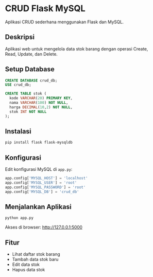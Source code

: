 # CRUD Flask MySQL

Aplikasi CRUD sederhana menggunakan Flask dan MySQL.

## Deskripsi

Aplikasi web untuk mengelola data stok barang dengan operasi Create, Read, Update, dan Delete.

## Setup Database

```sql
CREATE DATABASE crud_db;
USE crud_db;

CREATE TABLE stok (
  kode VARCHAR(20) PRIMARY KEY,
  nama VARCHAR(100) NOT NULL,
  harga DECIMAL(10,2) NOT NULL,
  stok INT NOT NULL
);
```

## Instalasi

```bash
pip install flask flask-mysqldb
```

## Konfigurasi

Edit konfigurasi MySQL di `app.py`:

```python
app.config['MYSQL_HOST'] = 'localhost'
app.config['MYSQL_USER'] = 'root'
app.config['MYSQL_PASSWORD'] = 'root'
app.config['MYSQL_DB'] = 'crud_db'
```

## Menjalankan Aplikasi

```bash
python app.py
```

Akses di browser: http://127.0.0.1:5000

## Fitur

- Lihat daftar stok barang
- Tambah data stok baru
- Edit data stok
- Hapus data stok

